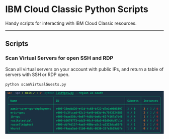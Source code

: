 # IBM Cloud Classic Python Scripts

Handy scripts for interacting with IBM Cloud Classic resources.

---

## Scripts

### Scan Virtual Servers for open SSH and RDP

Scan all virtual servers on your account with public IPs, and return a table of servers with SSH or RDP open.

```shell
python scanVirtualGuests.py
```

![Example output for list VPC script](../images/listVpcsOutput.png)
